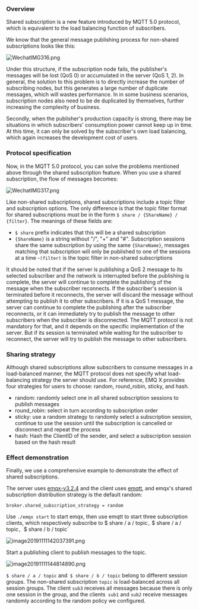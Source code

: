 ### Overview

Shared subscription is a new feature introduced by MQTT 5.0 protocol, which is equivalent to the load balancing function of subscribers.

We know that the general message publishing process for non-shared subscriptions looks like this:

![WechatIMG316.png](https://static.emqx.net/images/47ff10326b8cd86daa0cedd5de5ee9f3.png)

Under this structure, if the subscription node fails, the publisher's messages will be lost (QoS 0) or accumulated in the server (QoS 1, 2). In general, the solution to this problem is to directly increase the number of subscribing nodes, but this generates a large number of duplicate messages, which will wastes performance. In in some business scenarios, subscription nodes also need to be de duplicated by themselves, further increasing the complexity of business.

Secondly, when the publisher's production capacity is strong, there may be situations in which subscribers' consumption power cannot keep up in time. At this time, it can only be solved by the subscriber's own load balancing, which again increases the development cost of users.

### Protocol specification

Now, in the MQTT 5.0 protocol, you can solve the problems mentioned above through the shared subscription feature. When you use a shared subscription, the flow of messages becomes:

![WechatIMG317.png](https://static.emqx.net/images/9aace6468a314ac10cd9badefb79f9d1.png)

Like non-shared subscriptions, shared subscriptions include a topic filter and subscription options. The only difference is that the topic filter format for shared subscriptions must be in the form `$ share / {ShareName} / {filter}`. The meanings of these fields are:

- `$ share` prefix indicates that this will be a shared subscription
- `{ShareName}` is a string without "/", "+" and "#". Subscription sessions share the same subscription by using the same `{ShareName}`, messages matching that subscription will only be published to one of the sessions at a time
  -`(filter)` is the topic filter in non-shared subscriptions

It should be noted that if the server is publishing a QoS 2 message to its selected subscriber and the network is interrupted before the publishing is complete, the server will continue to complete the publishing of the message when the subscriber reconnects. If the subscriber's session is terminated before it reconnects, the server will discard the message without attempting to publish it to other subscribers. If it is a QoS 1 message, the server can continue to complete the publishing after the subscriber reconnects, or it can immediately try to publish the message to other subscribers when the subscriber is disconnected. The MQTT protocol is not mandatory for that, and it depends on the specific implementation of the server. But if its session is terminated while waiting for the subscriber to reconnect, the server will try to publish the message to other subscribers.

### Sharing strategy

Although shared subscriptions allow subscribers to consume messages in a load-balanced manner, the MQTT protocol does not specify what load-balancing strategy the server should use. For reference, EMQ X provides four strategies  for users to choose: random, round_robin, sticky, and hash.

- random: randomly select one in all shared subscription sessions to publish messages 
- round_robin: select in turn according to subscription order
- sticky: use a random strategy to randomly select a subscription session, continue to use the session until the subscription is cancelled or disconnect and repeat the process
- hash: Hash the ClientID of the sender, and select a subscription session based on the hash result

### Effect demonstration

Finally, we use a comprehensive example to demonstrate the effect of shared subscriptions.

The server uses [emqx-v3.2.4](https://github.com/emqx/emqx/tree/v3.2.4) and the client uses [emqtt](https://github.com/emqx/emqtt), and emqx's shared subscription distribution strategy is the default random:

`broker.shared_subscription_strategy = random`

Use `./emqx start` to start emqx, then use emqtt to start three subscription clients, which respectively subscribe to $ share / a / topic`,` $ share / a / topic`, `$ share / b / topic`

![image20191111142037391.png](https://static.emqx.net/images/c3ebf7c105b985765208819e67af4c6d.png)

Start a publishing client to publish messages to the topic.

![image20191111144814890.png](https://static.emqx.net/images/d78a66888dfa5664dc44a819a5b195c6.png)

`$ share / a / topic` and` $ share / b / topic` belong to different session groups. The non-shared subscription  `topic` is load-balanced across all session groups. The client `sub3` receives all messages because there is only one session in the group, and the clients` sub1` and `sub2` receive messages randomly according to the random policy we configured.
